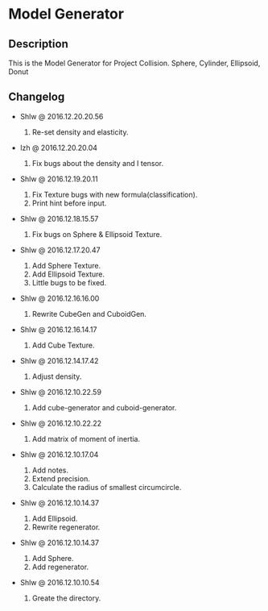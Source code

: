 # Model Generator

## Description

This is the Model Generator for Project Collision.
Sphere, Cylinder, Ellipsoid, Donut

## Changelog

* Shlw @ 2016.12.20.20.56
  1. Re-set density and elasticity.

* lzh @ 2016.12.20.20.04
  1. Fix bugs about the density and I tensor.

* Shlw @ 2016.12.19.20.11
  1. Fix Texture bugs with new formula(classification).
  2. Print hint before input.

* Shlw @ 2016.12.18.15.57
  1. Fix bugs on Sphere & Ellipsoid Texture.

* Shlw @ 2016.12.17.20.47
  1. Add Sphere Texture.
  2. Add Ellipsoid Texture.
  3. Little bugs to be fixed.

* Shlw @ 2016.12.16.16.00
  1. Rewrite CubeGen and CuboidGen.

* Shlw @ 2016.12.16.14.17
  1. Add Cube Texture.

* Shlw @ 2016.12.14.17.42
  1. Adjust density.

* Shlw @ 2016.12.10.22.59
  1. Add cube-generator and cuboid-generator.

* Shlw @ 2016.12.10.22.22
  1. Add matrix of moment of inertia.

* Shlw @ 2016.12.10.17.04
  1. Add notes.
  2. Extend precision.
  3. Calculate the radius of smallest circumcircle.

* Shlw @ 2016.12.10.14.37
  1. Add Ellipsoid.
  2. Rewrite regenerator.

* Shlw @ 2016.12.10.14.37
  1. Add Sphere.
  2. Add regenerator.

* Shlw @ 2016.12.10.10.54
  1. Greate the directory.
